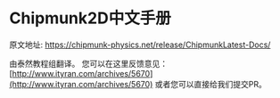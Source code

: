 # Chipmunk2D中文手册

原文地址:
https://chipmunk-physics.net/release/ChipmunkLatest-Docs/

由泰然教程组翻译。
您可以在这里反馈意见：[http://www.ityran.com/archives/5670](http://www.ityran.com/archives/5670)
或者您可以直接给我们提交PR。
